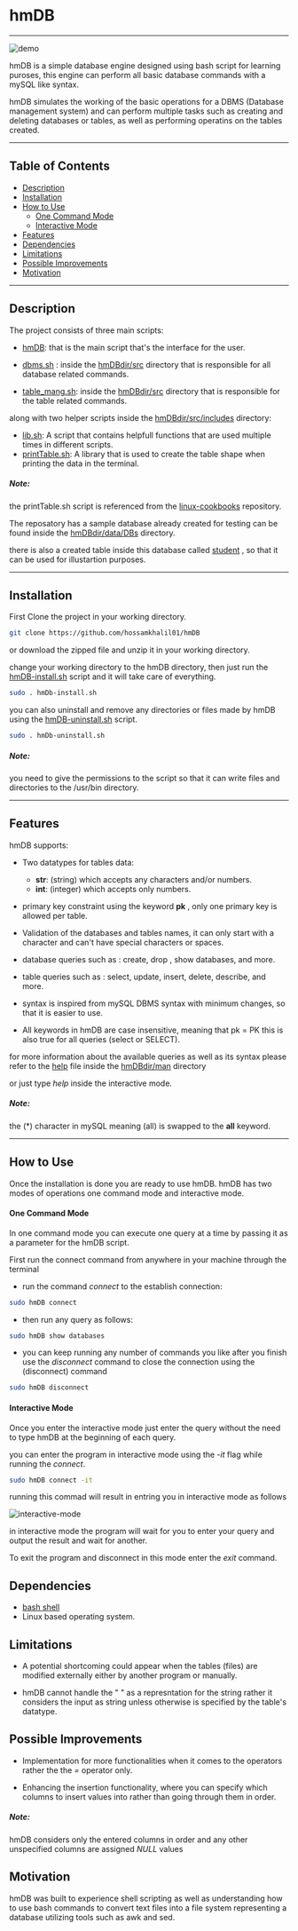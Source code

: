 # hmDB
---

![demo](https://github.com/hossamkhalil01/hmDB/images/overview.gif)

hmDB is a simple database engine designed using bash script for learning puroses, this engine can perform all basic database commands with a mySQL like syntax.

hmDB simulates the working of the basic operations for a DBMS (Database management system) and can perform multiple tasks such as creating and deleting databases or tables, as well as performing operatins on the tables created.

---
## Table of Contents

<!-- TOC -->
- [Description](#description)
- [Installation](#installation)
- [How to Use](#how-to-use)
  - [One Command Mode](one-command-mode)
  - [Interactive Mode](interactive-mode)
- [Features](features)
- [Dependencies](#dependencies)
- [Limitations](#limitations)
- [Possible Improvements](#possible-improvements)
- [Motivation](#motivation)
<!-- /TOC --->

---
## Description

The project consists of three main scripts:

- [hmDB](https://github.com/hossamkhalil01/hmDB/blob/main/hmDB): that is the main script that's the interface for the user.

- [dbms.sh](https://github.com/hossamkhalil01/hmDB/blob/main/hmDBdir/src/dbms.sh) : inside the [hmDBdir/src](https://github.com/hossamkhalil01/hmDB/blob/main/hmDBdir/src) directory that is responsible for all database related commands.

-  [table_mang.sh](https://github.com/hossamkhalil01/hmDB/blob/main/hmDBdir/src/table_mang.sh): inside the [hmDBdir/src](https://github.com/hossamkhalil01/hmDB/blob/main/hmDBdir/src) directory that is responsible for the table related commands.

along with two helper scripts inside the [hmDBdir/src/includes](https://github.com/hossamkhalil01/hmDB/tree/main/hmDBdir/src/includes) directory:

- [lib.sh](https://github.com/hossamkhalil01/hmDB/blob/main/hmDBdir/src/includes/lib.sh): A script that contains helpfull functions that are used multiple times in different scripts.
- [printTable.sh](https://github.com/hossamkhalil01/hmDB/blob/main/hmDBdir/src/includes/printTable.sh): A library that is used to create the table shape when printing the data in the terminal.

##### Note:

the printTable.sh script is referenced from the [linux-cookbooks](https://github.com/gdbtek/linux-cookbooks/blob/master/libraries/util.bash) repository.

The reposatory has a sample database already created for testing can be found inside the [hmDBdir/data/DBs](https://github.com/hossamkhalil01/hmDB/tree/main/hmDBdir/data/DBs) directory.

there is also a created table inside this database called [student](https://github.com/hossamkhalil01/hmDB/tree/main/hmDBdir/data/DBs/hossam/student) , so that it can be used for illustartion purposes.


---
## Installation

First Clone the project in your working directory.
```bash
git clone https://github.com/hossamkhalil01/hmDB
```
or download the zipped file and unzip it in your working directory.


change your working directory to the hmDB directory, then just run the [hmDB-install.sh](https://github.com/hossamkhalil01/hmDB/blob/main/hmDB-install.sh) script and it will take care of everything.

```bash
sudo . hmDb-install.sh
```

you can also uninstall and remove any directories or files made by hmDB using the [hmDB-uninstall.sh](https://github.com/hossamkhalil01/hmDB/blob/main/hmDB-uninstall.sh) script.

```bash
sudo . hmDb-uninstall.sh
```

##### Note:
you need to give the permissions to the script so that it can write files and directories to the /usr/bin directory.

---
## Features

hmDB supports:

- Two datatypes for tables data:
    - **str**: (string) which accepts any characters and/or numbers.
    - **int**: (integer) which accepts only numbers.

- primary key constraint using the keyword **pk** , only one primary key is allowed per table.
- Validation of the databases and tables names, it can only start with a character and can't have special characters or spaces.
- database queries such as : create, drop , show databases, and more.
- table queries such as : select, update, insert, delete, describe, and more.

- syntax is inspired from mySQL DBMS syntax with minimum changes, so that it is easier to use.

- All keywords in hmDB are case insensitive, meaning that pk = PK this is also true for all queries (select or SELECT).


for more information about the available queries as well as its syntax please refer to the [help](https://github.com/hossamkhalil01/hmDB/blob/main/hmDBdir/man/help) file inside the [hmDBdir/man](https://github.com/hossamkhalil01/hmDB/blob/main/hmDBdir/man/) directory

or just type *help* inside the interactive mode.

##### Note:
the (*) character in mySQL meaning (all) is swapped to the **all** keyword.


---
## How to Use

Once the installation is done you are ready to use hmDB.
hmDB has two modes of operations one command mode and interactive mode.

#### One Command Mode

In one command mode you can execute one query at a time by passing it as a parameter for the hmDB script.

First run the connect command from anywhere in your machine through the terminal

- run the command *connect* to the establish connection:

```bash
sudo hmDB connect
```

- then run any query as follows:

```bash
sudo hmDB show databases
```

- you can keep running any number of commands you like after you finish use the *disconnect* command to close the connection using the (disconnect) command

```bash
sudo hmDB disconnect
```

#### Interactive Mode

Once you enter the interactive mode just enter the query without the need to type hmDB at the beginning of each query.

you can enter the program in interactive mode using the *-it* flag while running the *connect*.

```bash
sudo hmDB connect -it
```

running this commad will result in entring you in interactive mode as follows


![interactive-mode](https://github.com/hossamkhalil01/hmDB/images/interactive-mode.JPG)

in interactive mode the program will wait for you to enter your query and output the result and wait for another.

To exit the program and disconnect in this mode enter the *exit* command.


## Dependencies

- [bash shell](https://www.gnu.org/software/bash/)
- Linux based operating system.






## Limitations

- A potential shortcoming could appear when the tables (files) are modified externally either by another program or manually.

- hmDB cannot handle the " " as a represntation for the string rather it considers the input as string unless otherwise is specified by the table's datatype.


## Possible Improvements

- Implementation for more functionalities when it comes to the operators rather the the *=* operator only.

- Enhancing the insertion functionality, where you can specify which columns to insert values into rather than going through them in order.

##### Note:

hmDB considers only the entered columns in order and any other unspecified columns are assigned *NULL* values


## Motivation

hmDB was built to experience shell scripting as well as understanding how to use bash commands to convert text files into a file system representing a database utilizing tools such as awk and sed.
